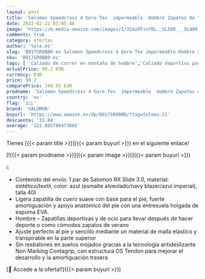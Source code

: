 ```yaml
---
layout: post
title: 'Salomon Speedcross 4 Gore-Tex  impermeable  Hombre Zapatos de trail running  Negro  Black/Black/Silver Metallic X   43 ⅓ EU'
date: 2022-02-22 03:05:46
image: 'https://m.media-amazon.com/images/I/31mzOT+xYRL._SL500_._SL400_.jpg'
comments: true
category: ofertas
author: 'tole.es'
slug: 'B017SR0BB0-es Salomon Speedcross 4 Gore-Tex impermeable Hombre Zapatos...'
sku: 'B017SR0BB0-es'
tags: [ 'Calzado de correr en montaña de hombre','Calzado deportivo para hombre','Calzados de running para hombre','Zapatillas y calzado deportivo para hombre','Zapatos','Zapatos para hombre','Zapatos y complementos','salomon','zapatos', ]
actualPrice: 99.2 EUR
currency: EUR
price: 99.2
comparePrice: 149.95 EUR
prodname: 'Salomon Speedcross 4 Gore-Tex  impermeable  Hombre Zapatos de trail running  Negro  Black/Black/Silver Metallic X   43 ⅓ EU'
country: 'es'
flag: '🇪🇸'
brand: 'SALOMON'
buyurl: 'https://www.amazon.es/dp/B017SR0BB0/?tag=tolees-21'
descuento: '33.84'
average: '122.885789473685'
---
```


Tienes [{{< param title >}}]({{< param buyurl >}}) en el siguiente enlace!

[![{{< param prodname >}}]({{< param image >}})]({{< param buyurl >}})

ℹ️:

- Contenido del envío: 1 par de Salomon RX Slide 3.0, material: sintético/textil, color: azul (esmalte alveolado/navy blazer/azul imperial), talla 40)
- Ligera zapatilla de cuero suave con base para el pie, fuerte amortiguación y apoyo anatómico del pie con una entresuela holgada de espuma EVA.
- Hombre – Zapatillas deportivas y de ocio para llevar después de hacer deporte o como cómodos zapatos de verano
- Ajuste perfecto al pie y sencillo mediante un material de malla elástico y transpirable en la parte superior
- Sin resbalones en suelos mojados gracias a la tecnología antideslizante Non Marking Contagrip, con estructura OS Tendon para mejorar el desarrollo y la amortiguación trasera

[🛒 Accede a la oferta!!]({{< param buyurl >}})
